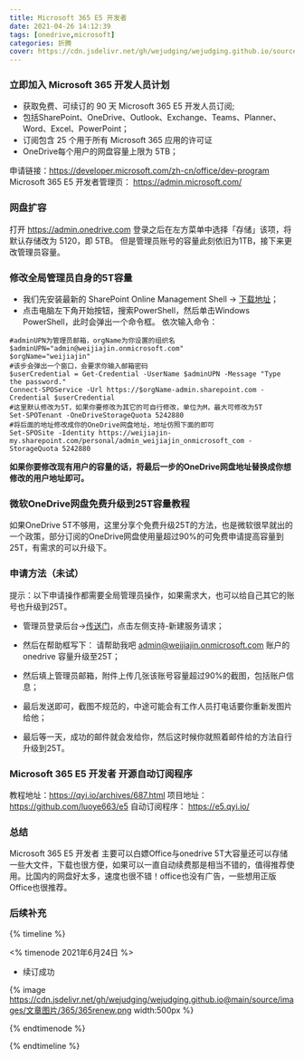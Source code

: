 ```yaml
---
title: Microsoft 365 E5 开发者
date: 2021-04-26 14:12:39
tags: [onedrive,microsoft]
categories: 折腾
cover: https://cdn.jsdelivr.net/gh/wejudging/wejudging.github.io/source/images/文章图片/Microsoft365.png
---
```




### 立即加入 Microsoft 365 开发人员计划
- 获取免费、可续订的 90 天 Microsoft 365 E5 开发人员订阅;
- 包括SharePoint、OneDrive、Outlook、Exchange、Teams、Planner、Word、Excel、PowerPoint；
- 订阅包含 25 个用于所有 Microsoft 365 应用的许可证
- OneDrive每个用户的网盘容量上限为 5TB；

申请链接：https://developer.microsoft.com/zh-cn/office/dev-program
Microsoft 365 E5 开发者管理页： https://admin.microsoft.com/

### 网盘扩容
打开 https://admin.onedrive.com 登录之后在左方菜单中选择「存储」该项，将默认存储改为 5120，即 5TB。
但是管理员账号的容量此刻依旧为1TB，接下来更改管理员容量。

### 修改全局管理员自身的5T容量
- 我们先安装最新的 SharePoint Online Management Shell → [下载地址](https://www.microsoft.com/zh-cn/download/details.aspx?id=35588)；
- 点击电脑左下角开始按钮，搜索PowerShell，然后单击Windows PowerShell，此时会弹出一个命令框。
依次输入命令：

```
#adminUPN为管理员邮箱，orgName为你设置的组织名
$adminUPN="admin@weijiajin.onmicrosoft.com"
$orgName="weijiajin"
#该步会弹出一个窗口，会要求你输入邮箱密码
$userCredential = Get-Credential -UserName $adminUPN -Message "Type the password."
Connect-SPOService -Url https://$orgName-admin.sharepoint.com -Credential $userCredential
#这里默认修改为5T，如果你要修改为其它的可自行修改，单位为M，最大可修改为5T
Set-SPOTenant -OneDriveStorageQuota 5242880
#将后面的地址修改成你的OneDrive网盘地址，地址仿照下面的即可
Set-SPOSite -Identity https://weijiajin-my.sharepoint.com/personal/admin_weijiajin_onmicrosoft_com -StorageQuota 5242880
```
**如果你要修改现有用户的容量的话，将最后一步的OneDrive网盘地址替换成你想修改的用户地址即可。**

### 微软OneDrive网盘免费升级到25T容量教程

如果OneDrive 5T不够用，这里分享个免费升级25T的方法，也是微软很早就出的一个政策，部分订阅的OneDrive网盘使用量超过90%的可免费申请提高容量到25T，有需求的可以升级下。

### 申请方法（未试）

提示：以下申请操作都需要全局管理员操作，如果需求大，也可以给自己其它的账号也升级到25T。

- 管理员登录后台→[传送门](https://admin.microsoft.com/Adminportal/Home)，点击左侧支持-新建服务请求；

- 然后在帮助框写下： 请帮助我吧 admin@weijiajin.onmicrosoft.com 账户的 onedrive 容量升级至25T；

- 然后填上管理员邮箱，附件上传几张该账号容量超过90%的截图，包括账户信息；

- 最后发送即可，截图不规范的，中途可能会有工作人员打电话要你重新发图片给他；

- 最后等一天，成功的邮件就会发给你，然后这时候你就照着邮件给的方法自行升级到25T。

### Microsoft 365 E5 开发者 开源自动订阅程序 

教程地址：https://qyi.io/archives/687.html
项目地址：https://github.com/luoye663/e5
自动订阅程序： https://e5.qyi.io/


### 总结

Microsoft 365 E5 开发者 主要可以白嫖Office与onedrive 5T大容量还可以存储一些大文件，下载也很方便，如果可以一直自动续费那是相当不错的，值得推荐使用。比国内的网盘好太多，速度也很不错！office也没有广告，一些想用正版Office也很推荐。

### 后续补充

{% timeline %}

<% timenode 2021年6月24日 %>

- 续订成功

{% image https://cdn.jsdelivr.net/gh/wejudging/wejudging.github.io@main/source/images/文章图片/365/365renew.png width:500px %}


{% endtimenode %}

{% endtimeline %}










